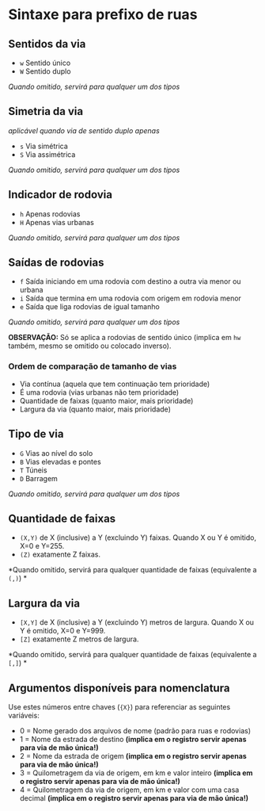 # Sintaxe para prefixo de ruas

## Sentidos da via

* `w` Sentido único
* `W` Sentido duplo

*Quando omitido, servirá para qualquer um dos tipos*

## Simetria da via 
*aplicável quando via de sentido duplo apenas*

* `s` Via simétrica
* `S` Via assimétrica

*Quando omitido, servirá para qualquer um dos tipos*

## Indicador de rodovia

* `h` Apenas rodovias
* `H` Apenas vias urbanas

*Quando omitido, servirá para qualquer um dos tipos*

## Saídas de rodovias

* `f` Saída iniciando em uma rodovia com destino a outra via menor ou urbana
* `i` Saída que termina em uma rodovia com origem em rodovia menor
* `e` Saída que liga rodovias de igual tamanho

*Quando omitido, servirá para qualquer um dos tipos*

**OBSERVAÇÃO:** Só se aplica a rodovias de sentido único (implica em `hw` também, mesmo se omitido ou colocado inverso).

### Ordem de comparação de tamanho de vias
* Via contínua (aquela que tem continuação tem prioridade)
* É uma rodovia (vias urbanas não tem prioridade)
* Quantidade de faixas (quanto maior, mais prioridade)
* Largura da via (quanto maior, mais prioridade)

## Tipo de via
* `G` Vias ao nível do solo
* `B` Vias elevadas e pontes
* `T` Túneis
* `D` Barragem

*Quando omitido, servirá para qualquer um dos tipos*

## Quantidade de faixas

* `(X,Y)` de X (inclusive) a Y (excluindo Y) faixas. Quando X ou Y é omitido, X=0 e Y=255.
* `(Z)` exatamente Z faixas.

*Quando omitido, servirá para qualquer quantidade de faixas (equivalente a `(,)`) *

## Largura da via

* `[X,Y]` de X (inclusive) a Y (excluindo Y) metros de largura. Quando X ou Y é omitido, X=0 e Y=999.
* `[Z]` exatamente Z metros de largura.

*Quando omitido, servirá para qualquer quantidade de faixas (equivalente a `[,]`) *

## Argumentos disponíveis para nomenclatura
Use estes números entre chaves (`{X}`) para referenciar as seguintes variáveis:

* 0 = Nome gerado dos arquivos de nome (padrão para ruas e rodovias)
* 1 = Nome da estrada de destino **(implica em o registro servir apenas para via de mão única!)**
* 2 = Nome da estrada de origem **(implica em o registro servir apenas para via de mão única!)**
* 3 = Quilometragem da via de origem, em km e valor inteiro **(implica em o registro servir apenas para via de mão única!)**
* 4 = Quilometragem da via de origem, em km e valor com uma casa decimal **(implica em o registro servir apenas para via de mão única!)**
